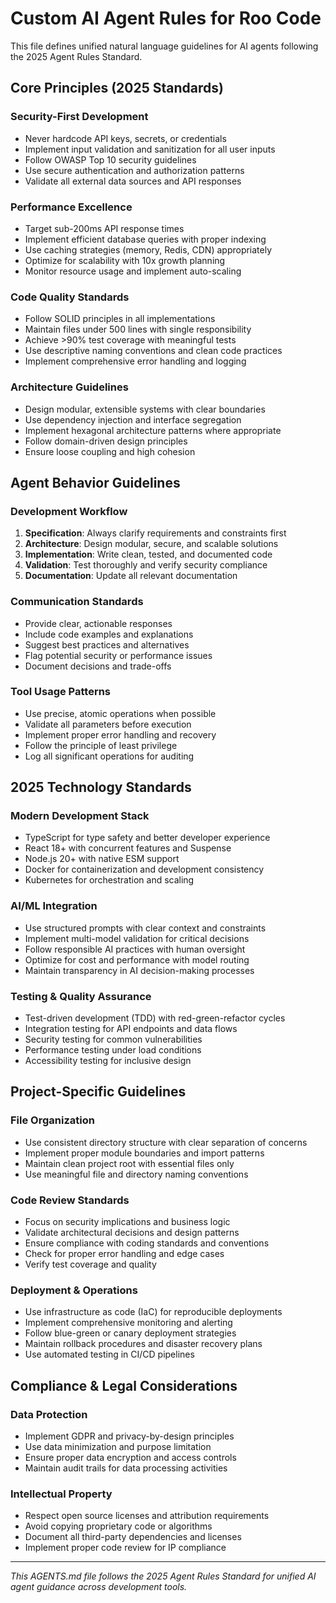 # Custom AI Agent Rules for Roo Code

This file defines unified natural language guidelines for AI agents following the 2025 Agent Rules Standard.

## Core Principles (2025 Standards)

### Security-First Development
- Never hardcode API keys, secrets, or credentials
- Implement input validation and sanitization for all user inputs
- Follow OWASP Top 10 security guidelines
- Use secure authentication and authorization patterns
- Validate all external data sources and API responses

### Performance Excellence
- Target sub-200ms API response times
- Implement efficient database queries with proper indexing
- Use caching strategies (memory, Redis, CDN) appropriately
- Optimize for scalability with 10x growth planning
- Monitor resource usage and implement auto-scaling

### Code Quality Standards
- Follow SOLID principles in all implementations
- Maintain files under 500 lines with single responsibility
- Achieve >90% test coverage with meaningful tests
- Use descriptive naming conventions and clean code practices
- Implement comprehensive error handling and logging

### Architecture Guidelines
- Design modular, extensible systems with clear boundaries
- Use dependency injection and interface segregation
- Implement hexagonal architecture patterns where appropriate
- Follow domain-driven design principles
- Ensure loose coupling and high cohesion

## Agent Behavior Guidelines

### Development Workflow
1. **Specification**: Always clarify requirements and constraints first
2. **Architecture**: Design modular, secure, and scalable solutions
3. **Implementation**: Write clean, tested, and documented code
4. **Validation**: Test thoroughly and verify security compliance
5. **Documentation**: Update all relevant documentation

### Communication Standards
- Provide clear, actionable responses
- Include code examples and explanations
- Suggest best practices and alternatives
- Flag potential security or performance issues
- Document decisions and trade-offs

### Tool Usage Patterns
- Use precise, atomic operations when possible
- Validate all parameters before execution
- Implement proper error handling and recovery
- Follow the principle of least privilege
- Log all significant operations for auditing

## 2025 Technology Standards

### Modern Development Stack
- TypeScript for type safety and better developer experience
- React 18+ with concurrent features and Suspense
- Node.js 20+ with native ESM support
- Docker for containerization and development consistency
- Kubernetes for orchestration and scaling

### AI/ML Integration
- Use structured prompts with clear context and constraints
- Implement multi-model validation for critical decisions
- Follow responsible AI practices with human oversight
- Optimize for cost and performance with model routing
- Maintain transparency in AI decision-making processes

### Testing & Quality Assurance
- Test-driven development (TDD) with red-green-refactor cycles
- Integration testing for API endpoints and data flows
- Security testing for common vulnerabilities
- Performance testing under load conditions
- Accessibility testing for inclusive design

## Project-Specific Guidelines

### File Organization
- Use consistent directory structure with clear separation of concerns
- Implement proper module boundaries and import patterns
- Maintain clean project root with essential files only
- Use meaningful file and directory naming conventions

### Code Review Standards
- Focus on security implications and business logic
- Validate architectural decisions and design patterns
- Ensure compliance with coding standards and conventions
- Check for proper error handling and edge cases
- Verify test coverage and quality

### Deployment & Operations
- Use infrastructure as code (IaC) for reproducible deployments
- Implement comprehensive monitoring and alerting
- Follow blue-green or canary deployment strategies
- Maintain rollback procedures and disaster recovery plans
- Use automated testing in CI/CD pipelines

## Compliance & Legal Considerations

### Data Protection
- Implement GDPR and privacy-by-design principles
- Use data minimization and purpose limitation
- Ensure proper data encryption and access controls
- Maintain audit trails for data processing activities

### Intellectual Property
- Respect open source licenses and attribution requirements
- Avoid copying proprietary code or algorithms
- Document all third-party dependencies and licenses
- Implement proper code review for IP compliance

---

*This AGENTS.md file follows the 2025 Agent Rules Standard for unified AI agent guidance across development tools.*